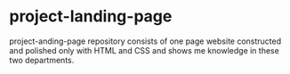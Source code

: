# project-landing-page
project-anding-page repository consists of one page website constructed and polished only with HTML and CSS and shows me knowledge in these two departments.
